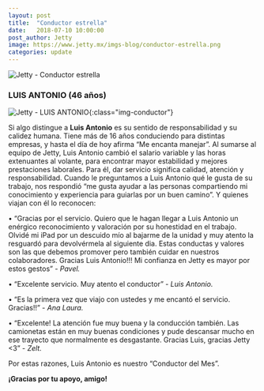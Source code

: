 ```yaml
---
layout: post
title:  "Conductor estrella"
date:   2018-07-10 10:00:00
post_author: Jetty
image: https://www.jetty.mx/imgs-blog/conductor-estrella.png
categories: update
---
```


![Jetty - Conductor estrella]({{site.baseurl}}/imgs-blog/conductor-estrella.png)

<h3>LUIS ANTONIO (46 años)</h3>

![Jetty - LUIS ANTONIO]({{site.baseurl}}/imgs-blog/luis-antonio.png){:class="img-conductor"}

Si algo distingue a <b>Luis Antonio</b> es su sentido de responsabilidad y su calidez humana. Tiene más de 16 años conduciendo para distintas empresas, y hasta el día de hoy afirma “Me encanta manejar”. Al sumarse al equipo de Jetty, Luis Antonio cambió el salario variable y las horas extenuantes al volante, para encontrar mayor estabilidad y mejores prestaciones laborales. Para él, dar servicio significa calidad, atención y responsabilidad. Cuando le preguntamos a Luis Antonio qué le gusta de su trabajo, nos respondió “me gusta ayudar a las personas compartiendo mi conocimiento y experiencia para guiarlas por un buen camino”. Y quienes viajan con él lo reconocen:

• “Gracias por el servicio. Quiero que le hagan llegar a Luis Antonio un enérgico reconocimiento y valoración por su honestidad en el trabajo. Olvidé mi iPad por un descuido mío al bajarme de la unidad y muy atento la resguardó para devolvérmela al siguiente dia. Estas conductas y valores son las que debemos promover pero también cuidar en nuestros colaboradores. Gracias Luis Antonio!!! Mi confianza en Jetty es mayor por estos gestos” - <i>Pavel.</i>

• “Excelente servicio. Muy atento el conductor” - <i>Luis Antonio.</i>

• “Es la primera vez que viajo con ustedes y me encantó el servicio. Gracias!!” - <i>Ana Laura.</i>

• “Excelente! La atención fue muy buena y la conducción también. Las camionetas están en muy buenas condiciones y pude descansar mucho en ese trayecto que normalmente es desgastante. Gracias Luis, gracias Jetty <3” - <i>Zelt.</i>

<div class="text-center">
  <p>Por estas razones, Luis Antonio es nuestro “Conductor del Mes”.</p>
  <p><b>¡Gracias por tu apoyo, amigo!</b></p>
</div>
